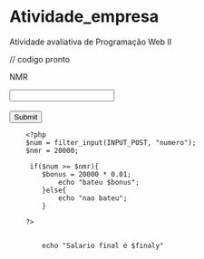 # Atividade_empresa
Atividade avaliativa de Programação Web II


// codigo pronto
<p>NMR</p>
        <div>
            <form action="" method="post">
                <input type="number" name="numero">
                <br><br>
                <input type="submit">
            </form>
        </div>

        <?php
        $num = filter_input(INPUT_POST, "numero");
        $nmr = 20000;

         if($num >= $nmr){
            $bonus = 20000 * 0.01;
                echo "bateu $bonus";
            }else{
                echo "nao bateu";   
            }
         
        ?>

        
            echo "Salario final é $finaly"



           